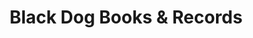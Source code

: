 ---
title: "Black Dog Books & Records"
url: /grand-rapids/black-dog-books-and-records/
shop: books
---